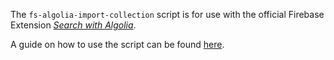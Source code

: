 The `fs-algolia-import-collection` script is for use with the official Firebase Extension [_Search with Algolia_]().

A guide on how to use the script can be found [here](../guides/IMPORT_EXISTING_DOCUMENTS.md).